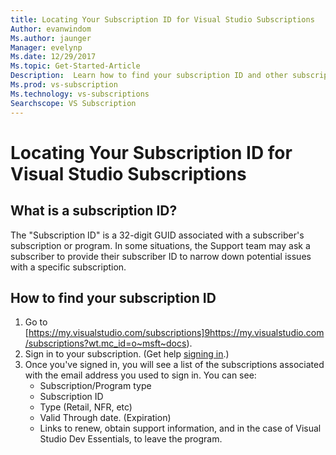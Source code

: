 ```yaml
---
title: Locating Your Subscription ID for Visual Studio Subscriptions
Author: evanwindom
Ms.author: jaunger
Manager: evelynp
Ms.date: 12/29/2017
Ms.topic: Get-Started-Article
Description:  Learn how to find your subscription ID and other subscription information
Ms.prod: vs-subscription
Ms.technology: vs-subscriptions
Searchscope: VS Subscription
---
```


# Locating Your Subscription ID for Visual Studio Subscriptions

## What is a subscription ID?
The "Subscription ID" is a 32-digit GUID associated with a subscriber's subscription or program.  In some situations, the Support team may ask a subscriber to provide their subscriber ID to narrow down potential issues with a specific subscription. 

## How to find your subscription ID
1. Go to [https://my.visualstudio.com/subscriptions]9https://my.visualstudio.com/subscriptions?wt.mc_id=o~msft~docs).
2. Sign in to your subscription.  (Get help [signing in](https://docs.microsoft.com/en-us/visualstudio/subscriptions/signing-in).)
3. Once you've signed in, you will see a list of the subscriptions associated with the email address you used to sign in.  You can see:
    - Subscription/Program type
    - Subscription ID 
    - Type (Retail, NFR, etc)
    - Valid Through date.  (Expiration)
    - Links to renew, obtain support information, and in the case of Visual Studio Dev Essentials, to leave the program.  
